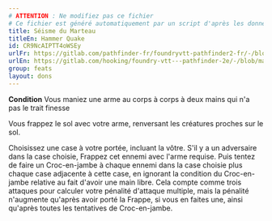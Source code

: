 ```yaml
---
# ATTENTION : Ne modifiez pas ce fichier
# Ce fichier est généré automatiquement par un script d'après les données du module Foundry VTT officiel et de sa traduction
title: Séisme du Marteau
titleEn: Hammer Quake
id: CR9NcAIPTT4oWSEy
urlFr: https://gitlab.com/pathfinder-fr/foundryvtt-pathfinder2-fr/-/blob/master/data/feats/CR9NcAIPTT4oWSEy.htm
urlEn: https://gitlab.com/hooking/foundry-vtt---pathfinder-2e/-/blob/master/packs/data/feats.db/hammer-quake.json
group: feats
layout: dons
---
```

**Condition** Vous maniez une arme au corps à corps à deux mains qui n'a pas le trait finesse

Vous frappez le sol avec votre arme, renversant les créatures proches sur le sol.

Choisissez une case à votre portée, incluant la vôtre. S'il y a un adversaire dans la case choisie, <a class="entity-link" data-pack="pf2e.actionspf2e" data-id="VjxZFuUXrCU94MWR" draggable="true">Frappez</a> cet ennemi avec l'arme requise. Puis tentez de faire un <a class="entity-link" data-pack="pf2e.actionspf2e" data-id="ge56Lu1xXVFYUnLP" draggable="true">Croc-en-jambe</a> à chaque ennemi dans la case choisie plus chaque case adjacente à cette case, en ignorant la condition du Croc-en-jambe relative au fait d'avoir une main libre. Cela compte comme trois attaques pour calculer votre pénalité d'attaque multiple, mais la pénalité n'augmente qu'après avoir porté la Frappe, si vous en faites une, ainsi qu'après toutes les tentatives de Croc-en-jambe.


